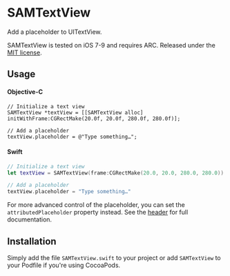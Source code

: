 # SAMTextView

Add a placeholder to UITextView.

SAMTextView is tested on iOS 7-9 and requires ARC. Released under the [MIT license](LICENSE).

## Usage

#### Objective-C
``` objc
// Initialize a text view
SAMTextView *textView = [[SAMTextView alloc] initWithFrame:CGRectMake(20.0f, 20.0f, 280.0f, 280.0f)];

// Add a placeholder
textView.placeholder = @"Type something…";
```

#### Swift
``` swift
// Initialize a text view
let textView = SAMTextView(frame:CGRectMake(20.0, 20.0, 280.0, 280.0))

// Add a placeholder
textView.placeholder = "Type something…"
```

For more advanced control of the placeholder, you can set the `attributedPlaceholder` property instead. See the [header](SAMTextView/SAMTextView.swift) for full documentation.

## Installation

Simply add the file `SAMTextView.swift` to your project or add `SAMTextView` to your Podfile if you're using CocoaPods.
